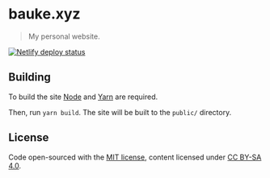 # bauke.xyz

> My personal website.

[![Netlify deploy status](https://api.netlify.com/api/v1/badges/ece73723-80fd-4f64-b168-2f6cecdf8fe9/deploy-status)](https://app.netlify.com/sites/bauke/deploys)

## Building

To build the site [Node](https://nodejs.org) and [Yarn](https://yarnpkg.com) are required.

Then, run `yarn build`. The site will be built to the `public/` directory.

## License

Code open-sourced with the [MIT license](https://git.holllo.cc/Bauke/bauke.xyz/src/branch/main/LICENSE), content licensed under [CC BY-SA 4.0](https://creativecommons.org/licenses/by-sa/4.0/).
